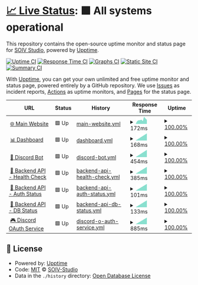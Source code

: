 # [📈 Live Status](https://status.soiv-studio.xyz): <!--live status--> **🟩 All systems operational**

This repository contains the open-source uptime monitor and status page for [SOIV Studio](soiv-studio.xyz), powered by [Upptime](https://github.com/upptime/upptime).

[![Uptime CI](https://github.com/SOIV-Studio/status-page/workflows/Uptime%20CI/badge.svg)](https://github.com/SOIV-Studio/status-page/actions?query=workflow%3A%22Uptime+CI%22)
[![Response Time CI](https://github.com/SOIV-Studio/status-page/workflows/Response%20Time%20CI/badge.svg)](https://github.com/SOIV-Studio/status-page/actions?query=workflow%3A%22Response+Time+CI%22)
[![Graphs CI](https://github.com/SOIV-Studio/status-page/workflows/Graphs%20CI/badge.svg)](https://github.com/SOIV-Studio/status-page/actions?query=workflow%3A%22Graphs+CI%22)
[![Static Site CI](https://github.com/SOIV-Studio/status-page/workflows/Static%20Site%20CI/badge.svg)](https://github.com/SOIV-Studio/status-page/actions?query=workflow%3A%22Static+Site+CI%22)
[![Summary CI](https://github.com/SOIV-Studio/status-page/workflows/Summary%20CI/badge.svg)](https://github.com/SOIV-Studio/status-page/actions?query=workflow%3A%22Summary+CI%22)

With [Upptime](https://upptime.js.org), you can get your own unlimited and free uptime monitor and status page, powered entirely by a GitHub repository. We use [Issues](https://github.com/SOIV-Studio/status-page/issues) as incident reports, [Actions](https://github.com/SOIV-Studio/status-page/actions) as uptime monitors, and [Pages](https://status.soiv-studio.xyz) for the status page.

<!--start: status pages-->
<!-- This summary is generated by Upptime (https://github.com/upptime/upptime) -->
<!-- Do not edit this manually, your changes will be overwritten -->
<!-- prettier-ignore -->
| URL | Status | History | Response Time | Uptime |
| --- | ------ | ------- | ------------- | ------ |
| <img alt="" src="https://icons.duckduckgo.com/ip3/soiv-studio.xyz.ico" height="13"> [🌐 Main Website](https://soiv-studio.xyz) | 🟩 Up | [main-website.yml](https://github.com/SOIV-Studio/status-page/commits/HEAD/history/main-website.yml) | <details><summary><img alt="Response time graph" src="./graphs/main-website/response-time-week.png" height="20"> 172ms</summary><br><a href="https://status.soiv-studio.xyz/history/main-website"><img alt="Response time 163" src="https://img.shields.io/endpoint?url=https%3A%2F%2Fraw.githubusercontent.com%2FSOIV-Studio%2Fstatus-page%2FHEAD%2Fapi%2Fmain-website%2Fresponse-time.json"></a><br><a href="https://status.soiv-studio.xyz/history/main-website"><img alt="24-hour response time 161" src="https://img.shields.io/endpoint?url=https%3A%2F%2Fraw.githubusercontent.com%2FSOIV-Studio%2Fstatus-page%2FHEAD%2Fapi%2Fmain-website%2Fresponse-time-day.json"></a><br><a href="https://status.soiv-studio.xyz/history/main-website"><img alt="7-day response time 172" src="https://img.shields.io/endpoint?url=https%3A%2F%2Fraw.githubusercontent.com%2FSOIV-Studio%2Fstatus-page%2FHEAD%2Fapi%2Fmain-website%2Fresponse-time-week.json"></a><br><a href="https://status.soiv-studio.xyz/history/main-website"><img alt="30-day response time 163" src="https://img.shields.io/endpoint?url=https%3A%2F%2Fraw.githubusercontent.com%2FSOIV-Studio%2Fstatus-page%2FHEAD%2Fapi%2Fmain-website%2Fresponse-time-month.json"></a><br><a href="https://status.soiv-studio.xyz/history/main-website"><img alt="1-year response time 163" src="https://img.shields.io/endpoint?url=https%3A%2F%2Fraw.githubusercontent.com%2FSOIV-Studio%2Fstatus-page%2FHEAD%2Fapi%2Fmain-website%2Fresponse-time-year.json"></a></details> | <details><summary><a href="https://status.soiv-studio.xyz/history/main-website">100.00%</a></summary><a href="https://status.soiv-studio.xyz/history/main-website"><img alt="All-time uptime 100.00%" src="https://img.shields.io/endpoint?url=https%3A%2F%2Fraw.githubusercontent.com%2FSOIV-Studio%2Fstatus-page%2FHEAD%2Fapi%2Fmain-website%2Fuptime.json"></a><br><a href="https://status.soiv-studio.xyz/history/main-website"><img alt="24-hour uptime 100.00%" src="https://img.shields.io/endpoint?url=https%3A%2F%2Fraw.githubusercontent.com%2FSOIV-Studio%2Fstatus-page%2FHEAD%2Fapi%2Fmain-website%2Fuptime-day.json"></a><br><a href="https://status.soiv-studio.xyz/history/main-website"><img alt="7-day uptime 100.00%" src="https://img.shields.io/endpoint?url=https%3A%2F%2Fraw.githubusercontent.com%2FSOIV-Studio%2Fstatus-page%2FHEAD%2Fapi%2Fmain-website%2Fuptime-week.json"></a><br><a href="https://status.soiv-studio.xyz/history/main-website"><img alt="30-day uptime 100.00%" src="https://img.shields.io/endpoint?url=https%3A%2F%2Fraw.githubusercontent.com%2FSOIV-Studio%2Fstatus-page%2FHEAD%2Fapi%2Fmain-website%2Fuptime-month.json"></a><br><a href="https://status.soiv-studio.xyz/history/main-website"><img alt="1-year uptime 100.00%" src="https://img.shields.io/endpoint?url=https%3A%2F%2Fraw.githubusercontent.com%2FSOIV-Studio%2Fstatus-page%2FHEAD%2Fapi%2Fmain-website%2Fuptime-year.json"></a></details>
| <img alt="" src="https://icons.duckduckgo.com/ip3/dashboard.soiv-studio.xyz.ico" height="13"> [📊 Dashboard](https://dashboard.soiv-studio.xyz) | 🟩 Up | [dashboard.yml](https://github.com/SOIV-Studio/status-page/commits/HEAD/history/dashboard.yml) | <details><summary><img alt="Response time graph" src="./graphs/dashboard/response-time-week.png" height="20"> 168ms</summary><br><a href="https://status.soiv-studio.xyz/history/dashboard"><img alt="Response time 168" src="https://img.shields.io/endpoint?url=https%3A%2F%2Fraw.githubusercontent.com%2FSOIV-Studio%2Fstatus-page%2FHEAD%2Fapi%2Fdashboard%2Fresponse-time.json"></a><br><a href="https://status.soiv-studio.xyz/history/dashboard"><img alt="24-hour response time 168" src="https://img.shields.io/endpoint?url=https%3A%2F%2Fraw.githubusercontent.com%2FSOIV-Studio%2Fstatus-page%2FHEAD%2Fapi%2Fdashboard%2Fresponse-time-day.json"></a><br><a href="https://status.soiv-studio.xyz/history/dashboard"><img alt="7-day response time 168" src="https://img.shields.io/endpoint?url=https%3A%2F%2Fraw.githubusercontent.com%2FSOIV-Studio%2Fstatus-page%2FHEAD%2Fapi%2Fdashboard%2Fresponse-time-week.json"></a><br><a href="https://status.soiv-studio.xyz/history/dashboard"><img alt="30-day response time 168" src="https://img.shields.io/endpoint?url=https%3A%2F%2Fraw.githubusercontent.com%2FSOIV-Studio%2Fstatus-page%2FHEAD%2Fapi%2Fdashboard%2Fresponse-time-month.json"></a><br><a href="https://status.soiv-studio.xyz/history/dashboard"><img alt="1-year response time 168" src="https://img.shields.io/endpoint?url=https%3A%2F%2Fraw.githubusercontent.com%2FSOIV-Studio%2Fstatus-page%2FHEAD%2Fapi%2Fdashboard%2Fresponse-time-year.json"></a></details> | <details><summary><a href="https://status.soiv-studio.xyz/history/dashboard">100.00%</a></summary><a href="https://status.soiv-studio.xyz/history/dashboard"><img alt="All-time uptime 100.00%" src="https://img.shields.io/endpoint?url=https%3A%2F%2Fraw.githubusercontent.com%2FSOIV-Studio%2Fstatus-page%2FHEAD%2Fapi%2Fdashboard%2Fuptime.json"></a><br><a href="https://status.soiv-studio.xyz/history/dashboard"><img alt="24-hour uptime 100.00%" src="https://img.shields.io/endpoint?url=https%3A%2F%2Fraw.githubusercontent.com%2FSOIV-Studio%2Fstatus-page%2FHEAD%2Fapi%2Fdashboard%2Fuptime-day.json"></a><br><a href="https://status.soiv-studio.xyz/history/dashboard"><img alt="7-day uptime 100.00%" src="https://img.shields.io/endpoint?url=https%3A%2F%2Fraw.githubusercontent.com%2FSOIV-Studio%2Fstatus-page%2FHEAD%2Fapi%2Fdashboard%2Fuptime-week.json"></a><br><a href="https://status.soiv-studio.xyz/history/dashboard"><img alt="30-day uptime 100.00%" src="https://img.shields.io/endpoint?url=https%3A%2F%2Fraw.githubusercontent.com%2FSOIV-Studio%2Fstatus-page%2FHEAD%2Fapi%2Fdashboard%2Fuptime-month.json"></a><br><a href="https://status.soiv-studio.xyz/history/dashboard"><img alt="1-year uptime 100.00%" src="https://img.shields.io/endpoint?url=https%3A%2F%2Fraw.githubusercontent.com%2FSOIV-Studio%2Fstatus-page%2FHEAD%2Fapi%2Fdashboard%2Fuptime-year.json"></a></details>
| <img alt="" src="https://icons.duckduckgo.com/ip3/bot-status.soiv-studio.xyz.ico" height="13"> [🤖 Discord Bot](https://bot-status.soiv-studio.xyz/health) | 🟩 Up | [discord-bot.yml](https://github.com/SOIV-Studio/status-page/commits/HEAD/history/discord-bot.yml) | <details><summary><img alt="Response time graph" src="./graphs/discord-bot/response-time-week.png" height="20"> 454ms</summary><br><a href="https://status.soiv-studio.xyz/history/discord-bot"><img alt="Response time 454" src="https://img.shields.io/endpoint?url=https%3A%2F%2Fraw.githubusercontent.com%2FSOIV-Studio%2Fstatus-page%2FHEAD%2Fapi%2Fdiscord-bot%2Fresponse-time.json"></a><br><a href="https://status.soiv-studio.xyz/history/discord-bot"><img alt="24-hour response time 454" src="https://img.shields.io/endpoint?url=https%3A%2F%2Fraw.githubusercontent.com%2FSOIV-Studio%2Fstatus-page%2FHEAD%2Fapi%2Fdiscord-bot%2Fresponse-time-day.json"></a><br><a href="https://status.soiv-studio.xyz/history/discord-bot"><img alt="7-day response time 454" src="https://img.shields.io/endpoint?url=https%3A%2F%2Fraw.githubusercontent.com%2FSOIV-Studio%2Fstatus-page%2FHEAD%2Fapi%2Fdiscord-bot%2Fresponse-time-week.json"></a><br><a href="https://status.soiv-studio.xyz/history/discord-bot"><img alt="30-day response time 454" src="https://img.shields.io/endpoint?url=https%3A%2F%2Fraw.githubusercontent.com%2FSOIV-Studio%2Fstatus-page%2FHEAD%2Fapi%2Fdiscord-bot%2Fresponse-time-month.json"></a><br><a href="https://status.soiv-studio.xyz/history/discord-bot"><img alt="1-year response time 454" src="https://img.shields.io/endpoint?url=https%3A%2F%2Fraw.githubusercontent.com%2FSOIV-Studio%2Fstatus-page%2FHEAD%2Fapi%2Fdiscord-bot%2Fresponse-time-year.json"></a></details> | <details><summary><a href="https://status.soiv-studio.xyz/history/discord-bot">100.00%</a></summary><a href="https://status.soiv-studio.xyz/history/discord-bot"><img alt="All-time uptime 100.00%" src="https://img.shields.io/endpoint?url=https%3A%2F%2Fraw.githubusercontent.com%2FSOIV-Studio%2Fstatus-page%2FHEAD%2Fapi%2Fdiscord-bot%2Fuptime.json"></a><br><a href="https://status.soiv-studio.xyz/history/discord-bot"><img alt="24-hour uptime 100.00%" src="https://img.shields.io/endpoint?url=https%3A%2F%2Fraw.githubusercontent.com%2FSOIV-Studio%2Fstatus-page%2FHEAD%2Fapi%2Fdiscord-bot%2Fuptime-day.json"></a><br><a href="https://status.soiv-studio.xyz/history/discord-bot"><img alt="7-day uptime 100.00%" src="https://img.shields.io/endpoint?url=https%3A%2F%2Fraw.githubusercontent.com%2FSOIV-Studio%2Fstatus-page%2FHEAD%2Fapi%2Fdiscord-bot%2Fuptime-week.json"></a><br><a href="https://status.soiv-studio.xyz/history/discord-bot"><img alt="30-day uptime 100.00%" src="https://img.shields.io/endpoint?url=https%3A%2F%2Fraw.githubusercontent.com%2FSOIV-Studio%2Fstatus-page%2FHEAD%2Fapi%2Fdiscord-bot%2Fuptime-month.json"></a><br><a href="https://status.soiv-studio.xyz/history/discord-bot"><img alt="1-year uptime 100.00%" src="https://img.shields.io/endpoint?url=https%3A%2F%2Fraw.githubusercontent.com%2FSOIV-Studio%2Fstatus-page%2FHEAD%2Fapi%2Fdiscord-bot%2Fuptime-year.json"></a></details>
| <img alt="" src="https://icons.duckduckgo.com/ip3/bot-api.soiv-studio.xyz.ico" height="13"> [🔧 Backend API - Health Check](https://bot-api.soiv-studio.xyz/health) | 🟩 Up | [backend-api-health-check.yml](https://github.com/SOIV-Studio/status-page/commits/HEAD/history/backend-api-health-check.yml) | <details><summary><img alt="Response time graph" src="./graphs/backend-api-health-check/response-time-week.png" height="20"> 385ms</summary><br><a href="https://status.soiv-studio.xyz/history/backend-api-health-check"><img alt="Response time 385" src="https://img.shields.io/endpoint?url=https%3A%2F%2Fraw.githubusercontent.com%2FSOIV-Studio%2Fstatus-page%2FHEAD%2Fapi%2Fbackend-api-health-check%2Fresponse-time.json"></a><br><a href="https://status.soiv-studio.xyz/history/backend-api-health-check"><img alt="24-hour response time 385" src="https://img.shields.io/endpoint?url=https%3A%2F%2Fraw.githubusercontent.com%2FSOIV-Studio%2Fstatus-page%2FHEAD%2Fapi%2Fbackend-api-health-check%2Fresponse-time-day.json"></a><br><a href="https://status.soiv-studio.xyz/history/backend-api-health-check"><img alt="7-day response time 385" src="https://img.shields.io/endpoint?url=https%3A%2F%2Fraw.githubusercontent.com%2FSOIV-Studio%2Fstatus-page%2FHEAD%2Fapi%2Fbackend-api-health-check%2Fresponse-time-week.json"></a><br><a href="https://status.soiv-studio.xyz/history/backend-api-health-check"><img alt="30-day response time 385" src="https://img.shields.io/endpoint?url=https%3A%2F%2Fraw.githubusercontent.com%2FSOIV-Studio%2Fstatus-page%2FHEAD%2Fapi%2Fbackend-api-health-check%2Fresponse-time-month.json"></a><br><a href="https://status.soiv-studio.xyz/history/backend-api-health-check"><img alt="1-year response time 385" src="https://img.shields.io/endpoint?url=https%3A%2F%2Fraw.githubusercontent.com%2FSOIV-Studio%2Fstatus-page%2FHEAD%2Fapi%2Fbackend-api-health-check%2Fresponse-time-year.json"></a></details> | <details><summary><a href="https://status.soiv-studio.xyz/history/backend-api-health-check">100.00%</a></summary><a href="https://status.soiv-studio.xyz/history/backend-api-health-check"><img alt="All-time uptime 100.00%" src="https://img.shields.io/endpoint?url=https%3A%2F%2Fraw.githubusercontent.com%2FSOIV-Studio%2Fstatus-page%2FHEAD%2Fapi%2Fbackend-api-health-check%2Fuptime.json"></a><br><a href="https://status.soiv-studio.xyz/history/backend-api-health-check"><img alt="24-hour uptime 100.00%" src="https://img.shields.io/endpoint?url=https%3A%2F%2Fraw.githubusercontent.com%2FSOIV-Studio%2Fstatus-page%2FHEAD%2Fapi%2Fbackend-api-health-check%2Fuptime-day.json"></a><br><a href="https://status.soiv-studio.xyz/history/backend-api-health-check"><img alt="7-day uptime 100.00%" src="https://img.shields.io/endpoint?url=https%3A%2F%2Fraw.githubusercontent.com%2FSOIV-Studio%2Fstatus-page%2FHEAD%2Fapi%2Fbackend-api-health-check%2Fuptime-week.json"></a><br><a href="https://status.soiv-studio.xyz/history/backend-api-health-check"><img alt="30-day uptime 100.00%" src="https://img.shields.io/endpoint?url=https%3A%2F%2Fraw.githubusercontent.com%2FSOIV-Studio%2Fstatus-page%2FHEAD%2Fapi%2Fbackend-api-health-check%2Fuptime-month.json"></a><br><a href="https://status.soiv-studio.xyz/history/backend-api-health-check"><img alt="1-year uptime 100.00%" src="https://img.shields.io/endpoint?url=https%3A%2F%2Fraw.githubusercontent.com%2FSOIV-Studio%2Fstatus-page%2FHEAD%2Fapi%2Fbackend-api-health-check%2Fuptime-year.json"></a></details>
| <img alt="" src="https://icons.duckduckgo.com/ip3/bot-api.soiv-studio.xyz.ico" height="13"> [🔧 Backend API - Auth Status](https://bot-api.soiv-studio.xyz/api/auth-status) | 🟩 Up | [backend-api-auth-status.yml](https://github.com/SOIV-Studio/status-page/commits/HEAD/history/backend-api-auth-status.yml) | <details><summary><img alt="Response time graph" src="./graphs/backend-api-auth-status/response-time-week.png" height="20"> 101ms</summary><br><a href="https://status.soiv-studio.xyz/history/backend-api-auth-status"><img alt="Response time 101" src="https://img.shields.io/endpoint?url=https%3A%2F%2Fraw.githubusercontent.com%2FSOIV-Studio%2Fstatus-page%2FHEAD%2Fapi%2Fbackend-api-auth-status%2Fresponse-time.json"></a><br><a href="https://status.soiv-studio.xyz/history/backend-api-auth-status"><img alt="24-hour response time 101" src="https://img.shields.io/endpoint?url=https%3A%2F%2Fraw.githubusercontent.com%2FSOIV-Studio%2Fstatus-page%2FHEAD%2Fapi%2Fbackend-api-auth-status%2Fresponse-time-day.json"></a><br><a href="https://status.soiv-studio.xyz/history/backend-api-auth-status"><img alt="7-day response time 101" src="https://img.shields.io/endpoint?url=https%3A%2F%2Fraw.githubusercontent.com%2FSOIV-Studio%2Fstatus-page%2FHEAD%2Fapi%2Fbackend-api-auth-status%2Fresponse-time-week.json"></a><br><a href="https://status.soiv-studio.xyz/history/backend-api-auth-status"><img alt="30-day response time 101" src="https://img.shields.io/endpoint?url=https%3A%2F%2Fraw.githubusercontent.com%2FSOIV-Studio%2Fstatus-page%2FHEAD%2Fapi%2Fbackend-api-auth-status%2Fresponse-time-month.json"></a><br><a href="https://status.soiv-studio.xyz/history/backend-api-auth-status"><img alt="1-year response time 101" src="https://img.shields.io/endpoint?url=https%3A%2F%2Fraw.githubusercontent.com%2FSOIV-Studio%2Fstatus-page%2FHEAD%2Fapi%2Fbackend-api-auth-status%2Fresponse-time-year.json"></a></details> | <details><summary><a href="https://status.soiv-studio.xyz/history/backend-api-auth-status">100.00%</a></summary><a href="https://status.soiv-studio.xyz/history/backend-api-auth-status"><img alt="All-time uptime 100.00%" src="https://img.shields.io/endpoint?url=https%3A%2F%2Fraw.githubusercontent.com%2FSOIV-Studio%2Fstatus-page%2FHEAD%2Fapi%2Fbackend-api-auth-status%2Fuptime.json"></a><br><a href="https://status.soiv-studio.xyz/history/backend-api-auth-status"><img alt="24-hour uptime 100.00%" src="https://img.shields.io/endpoint?url=https%3A%2F%2Fraw.githubusercontent.com%2FSOIV-Studio%2Fstatus-page%2FHEAD%2Fapi%2Fbackend-api-auth-status%2Fuptime-day.json"></a><br><a href="https://status.soiv-studio.xyz/history/backend-api-auth-status"><img alt="7-day uptime 100.00%" src="https://img.shields.io/endpoint?url=https%3A%2F%2Fraw.githubusercontent.com%2FSOIV-Studio%2Fstatus-page%2FHEAD%2Fapi%2Fbackend-api-auth-status%2Fuptime-week.json"></a><br><a href="https://status.soiv-studio.xyz/history/backend-api-auth-status"><img alt="30-day uptime 100.00%" src="https://img.shields.io/endpoint?url=https%3A%2F%2Fraw.githubusercontent.com%2FSOIV-Studio%2Fstatus-page%2FHEAD%2Fapi%2Fbackend-api-auth-status%2Fuptime-month.json"></a><br><a href="https://status.soiv-studio.xyz/history/backend-api-auth-status"><img alt="1-year uptime 100.00%" src="https://img.shields.io/endpoint?url=https%3A%2F%2Fraw.githubusercontent.com%2FSOIV-Studio%2Fstatus-page%2FHEAD%2Fapi%2Fbackend-api-auth-status%2Fuptime-year.json"></a></details>
| <img alt="" src="https://icons.duckduckgo.com/ip3/bot-api.soiv-studio.xyz.ico" height="13"> [🔧 Backend API - DB Status](https://bot-api.soiv-studio.xyz/api/db-status) | 🟩 Up | [backend-api-db-status.yml](https://github.com/SOIV-Studio/status-page/commits/HEAD/history/backend-api-db-status.yml) | <details><summary><img alt="Response time graph" src="./graphs/backend-api-db-status/response-time-week.png" height="20"> 133ms</summary><br><a href="https://status.soiv-studio.xyz/history/backend-api-db-status"><img alt="Response time 133" src="https://img.shields.io/endpoint?url=https%3A%2F%2Fraw.githubusercontent.com%2FSOIV-Studio%2Fstatus-page%2FHEAD%2Fapi%2Fbackend-api-db-status%2Fresponse-time.json"></a><br><a href="https://status.soiv-studio.xyz/history/backend-api-db-status"><img alt="24-hour response time 133" src="https://img.shields.io/endpoint?url=https%3A%2F%2Fraw.githubusercontent.com%2FSOIV-Studio%2Fstatus-page%2FHEAD%2Fapi%2Fbackend-api-db-status%2Fresponse-time-day.json"></a><br><a href="https://status.soiv-studio.xyz/history/backend-api-db-status"><img alt="7-day response time 133" src="https://img.shields.io/endpoint?url=https%3A%2F%2Fraw.githubusercontent.com%2FSOIV-Studio%2Fstatus-page%2FHEAD%2Fapi%2Fbackend-api-db-status%2Fresponse-time-week.json"></a><br><a href="https://status.soiv-studio.xyz/history/backend-api-db-status"><img alt="30-day response time 133" src="https://img.shields.io/endpoint?url=https%3A%2F%2Fraw.githubusercontent.com%2FSOIV-Studio%2Fstatus-page%2FHEAD%2Fapi%2Fbackend-api-db-status%2Fresponse-time-month.json"></a><br><a href="https://status.soiv-studio.xyz/history/backend-api-db-status"><img alt="1-year response time 133" src="https://img.shields.io/endpoint?url=https%3A%2F%2Fraw.githubusercontent.com%2FSOIV-Studio%2Fstatus-page%2FHEAD%2Fapi%2Fbackend-api-db-status%2Fresponse-time-year.json"></a></details> | <details><summary><a href="https://status.soiv-studio.xyz/history/backend-api-db-status">100.00%</a></summary><a href="https://status.soiv-studio.xyz/history/backend-api-db-status"><img alt="All-time uptime 100.00%" src="https://img.shields.io/endpoint?url=https%3A%2F%2Fraw.githubusercontent.com%2FSOIV-Studio%2Fstatus-page%2FHEAD%2Fapi%2Fbackend-api-db-status%2Fuptime.json"></a><br><a href="https://status.soiv-studio.xyz/history/backend-api-db-status"><img alt="24-hour uptime 100.00%" src="https://img.shields.io/endpoint?url=https%3A%2F%2Fraw.githubusercontent.com%2FSOIV-Studio%2Fstatus-page%2FHEAD%2Fapi%2Fbackend-api-db-status%2Fuptime-day.json"></a><br><a href="https://status.soiv-studio.xyz/history/backend-api-db-status"><img alt="7-day uptime 100.00%" src="https://img.shields.io/endpoint?url=https%3A%2F%2Fraw.githubusercontent.com%2FSOIV-Studio%2Fstatus-page%2FHEAD%2Fapi%2Fbackend-api-db-status%2Fuptime-week.json"></a><br><a href="https://status.soiv-studio.xyz/history/backend-api-db-status"><img alt="30-day uptime 100.00%" src="https://img.shields.io/endpoint?url=https%3A%2F%2Fraw.githubusercontent.com%2FSOIV-Studio%2Fstatus-page%2FHEAD%2Fapi%2Fbackend-api-db-status%2Fuptime-month.json"></a><br><a href="https://status.soiv-studio.xyz/history/backend-api-db-status"><img alt="1-year uptime 100.00%" src="https://img.shields.io/endpoint?url=https%3A%2F%2Fraw.githubusercontent.com%2FSOIV-Studio%2Fstatus-page%2FHEAD%2Fapi%2Fbackend-api-db-status%2Fuptime-year.json"></a></details>
| <img alt="" src="https://icons.duckduckgo.com/ip3/bot-api.soiv-studio.xyz.ico" height="13"> [🎮 Discord OAuth Service](https://bot-api.soiv-studio.xyz/auth/discord) | 🟩 Up | [discord-o-auth-service.yml](https://github.com/SOIV-Studio/status-page/commits/HEAD/history/discord-o-auth-service.yml) | <details><summary><img alt="Response time graph" src="./graphs/discord-o-auth-service/response-time-week.png" height="20"> 885ms</summary><br><a href="https://status.soiv-studio.xyz/history/discord-o-auth-service"><img alt="Response time 885" src="https://img.shields.io/endpoint?url=https%3A%2F%2Fraw.githubusercontent.com%2FSOIV-Studio%2Fstatus-page%2FHEAD%2Fapi%2Fdiscord-o-auth-service%2Fresponse-time.json"></a><br><a href="https://status.soiv-studio.xyz/history/discord-o-auth-service"><img alt="24-hour response time 885" src="https://img.shields.io/endpoint?url=https%3A%2F%2Fraw.githubusercontent.com%2FSOIV-Studio%2Fstatus-page%2FHEAD%2Fapi%2Fdiscord-o-auth-service%2Fresponse-time-day.json"></a><br><a href="https://status.soiv-studio.xyz/history/discord-o-auth-service"><img alt="7-day response time 885" src="https://img.shields.io/endpoint?url=https%3A%2F%2Fraw.githubusercontent.com%2FSOIV-Studio%2Fstatus-page%2FHEAD%2Fapi%2Fdiscord-o-auth-service%2Fresponse-time-week.json"></a><br><a href="https://status.soiv-studio.xyz/history/discord-o-auth-service"><img alt="30-day response time 885" src="https://img.shields.io/endpoint?url=https%3A%2F%2Fraw.githubusercontent.com%2FSOIV-Studio%2Fstatus-page%2FHEAD%2Fapi%2Fdiscord-o-auth-service%2Fresponse-time-month.json"></a><br><a href="https://status.soiv-studio.xyz/history/discord-o-auth-service"><img alt="1-year response time 885" src="https://img.shields.io/endpoint?url=https%3A%2F%2Fraw.githubusercontent.com%2FSOIV-Studio%2Fstatus-page%2FHEAD%2Fapi%2Fdiscord-o-auth-service%2Fresponse-time-year.json"></a></details> | <details><summary><a href="https://status.soiv-studio.xyz/history/discord-o-auth-service">100.00%</a></summary><a href="https://status.soiv-studio.xyz/history/discord-o-auth-service"><img alt="All-time uptime 100.00%" src="https://img.shields.io/endpoint?url=https%3A%2F%2Fraw.githubusercontent.com%2FSOIV-Studio%2Fstatus-page%2FHEAD%2Fapi%2Fdiscord-o-auth-service%2Fuptime.json"></a><br><a href="https://status.soiv-studio.xyz/history/discord-o-auth-service"><img alt="24-hour uptime 100.00%" src="https://img.shields.io/endpoint?url=https%3A%2F%2Fraw.githubusercontent.com%2FSOIV-Studio%2Fstatus-page%2FHEAD%2Fapi%2Fdiscord-o-auth-service%2Fuptime-day.json"></a><br><a href="https://status.soiv-studio.xyz/history/discord-o-auth-service"><img alt="7-day uptime 100.00%" src="https://img.shields.io/endpoint?url=https%3A%2F%2Fraw.githubusercontent.com%2FSOIV-Studio%2Fstatus-page%2FHEAD%2Fapi%2Fdiscord-o-auth-service%2Fuptime-week.json"></a><br><a href="https://status.soiv-studio.xyz/history/discord-o-auth-service"><img alt="30-day uptime 100.00%" src="https://img.shields.io/endpoint?url=https%3A%2F%2Fraw.githubusercontent.com%2FSOIV-Studio%2Fstatus-page%2FHEAD%2Fapi%2Fdiscord-o-auth-service%2Fuptime-month.json"></a><br><a href="https://status.soiv-studio.xyz/history/discord-o-auth-service"><img alt="1-year uptime 100.00%" src="https://img.shields.io/endpoint?url=https%3A%2F%2Fraw.githubusercontent.com%2FSOIV-Studio%2Fstatus-page%2FHEAD%2Fapi%2Fdiscord-o-auth-service%2Fuptime-year.json"></a></details>

<!--end: status pages-->

## 📄 License

- Powered by: [Upptime](https://github.com/upptime/upptime)
- Code: [MIT](./LICENSE) © [SOIV-Studio](https://status.soiv-studio.xyz)
- Data in the `./history` directory: [Open Database License](https://opendatacommons.org/licenses/odbl/1-0/)
